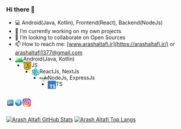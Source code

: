 ### Hi there 👋

- 💻 Android(Java, Kotlin), Frontend(React), Backend(NodeJs)
- 🔭 I’m currently working on my own projects
- 👯 I’m looking to collaborate on Open Sources
- 📫 How to reach me: [www.arashaltafi.ir](https://arashaltafi.ir/) or [arashaltafi1377@gmail.com](mailto:arashaltafi1377@gmail.com)
-   <img align="left" alt="Arash Altafi Telegram" width="22px" src="https://raw.githubusercontent.com/arashaltafi/arashaltafi/main/android.png" /> Android(Java, Kotlin)
-   <img align="left" alt="Arash Altafi Telegram" width="22px" src="https://raw.githubusercontent.com/arashaltafi/arashaltafi/main/js.png" /> JS
-   <img align="left" alt="Arash Altafi Telegram" width="22px" src="https://raw.githubusercontent.com/arashaltafi/arashaltafi/main/react.png" /> ReactJs, NextJs
-   <img align="left" alt="Arash Altafi Telegram" width="22px" src="https://raw.githubusercontent.com/arashaltafi/arashaltafi/main/node.png" /> NodeJs, ExpressJs
-   <img align="left" alt="Arash Altafi Telegram" width="22px" src="https://raw.githubusercontent.com/arashaltafi/arashaltafi/main/ts.png" /> TS

<br />

<a href="https://www.linkedin.com/in/arashaltafi">
  <img align="left" alt="Arash's LinkedIN" width="22px" src="https://raw.githubusercontent.com/arashaltafi/arashaltafi/main/linkedin.png" />
</a>
<a href="https://t.me/arash_altafi">
  <img align="left" alt="Arash Altafi Telegram" width="22px" src="https://raw.githubusercontent.com/arashaltafi/arashaltafi/main/telegram.png" />
</a>
<a href="https://www.instagram.com/arashaltafi/">
  <img align="left" alt="Arash's Instagram" width="22px" src="https://raw.githubusercontent.com/arashaltafi/arashaltafi/main/instagram.png" />
</a>

<br />
<br />


[![Arash Altafi GitHub Stats](https://github-readme-stats.vercel.app/api?username=arashaltafi&show_icons=true&include_all_commits=true&theme=tokyonight&count_private=true&line_height=40)](https://github.com/arashaltafi/arashaltafi)
[![Arash Altafi Top Langs](https://github-readme-stats.vercel.app/api/top-langs/?username=arashaltafi&langs_count=5&theme=tokyonight&exclude_repo=SocketCpp,arashaltafi.github.io,DeveloperSite)](https://github.com/arashaltafi/arashaltafi)
